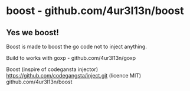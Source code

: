 # boost - github.com/4ur3l13n/boost

## Yes we boost!

Boost is made to boost the go code not to inject anything.

Build to works with goxp - github.com/4ur3l13n/goxp

Boost (inspire of codegansta injector) https://github.com/codegangsta/inject.git (licence MIT)
github.com/4ur3l13n/boost

